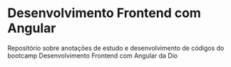 # Desenvolvimento Frontend com Angular
  Repositório sobre anotações de estudo e desenvolvimento de códigos do bootcamp Desenvolvimento Frontend com Angular da Dio
